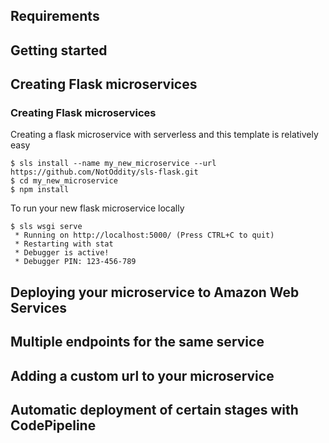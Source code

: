 ## Requirements

## Getting started

## Creating Flask microservices
### Creating Flask microservices
Creating a flask microservice with serverless and this template is relatively easy
```
$ sls install --name my_new_microservice --url https://github.com/NotOddity/sls-flask.git
$ cd my_new_microservice
$ npm install
```

To run your new flask microservice locally
```
$ sls wsgi serve
 * Running on http://localhost:5000/ (Press CTRL+C to quit)
 * Restarting with stat
 * Debugger is active!
 * Debugger PIN: 123-456-789
```

## Deploying your microservice to Amazon Web Services

## Multiple endpoints for the same service

## Adding a custom url to your microservice

## Automatic deployment of certain stages with CodePipeline